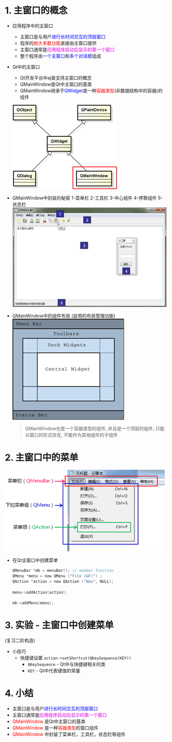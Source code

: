 # 1. 主窗口的概念

- 应用程序中的主窗口
    - 主窗口是与用户<font color=blue>进行长时间交互的顶层窗口</font>
    - 程序的<font color=red>绝大多数功能</font>直接由主窗口提供
    - 主窗口通常是<font color=#d0d>应用程序启动后显示的第一个窗口</font>
    - 整个程序由<font color=blue>一个主窗口</font>和<font color=blue>多个对话框</font>组成

- Qt中的主窗口
    - Qt开发平台中aj妾支持主窗口的概念
    - QMainWindow是Qt中主窗口的基类
    - QMainWindow继承于<font color=blue>QWidget</font>是一种<font color=red>容器类型</font>(非数据结构中的容器)的组件

    ![](vx_images/027_1.png)

- QMainWindow中封装的秘密
    1-菜单栏 2-工具栏 3-中心组件 4-停靠组件 5-状态栏
    ![](vx_images/027_2.png)

- QMainWindow中的组件布局 (自带的布局管理功能)
    ![](vx_images/027_3.png)
    > QMainWindow也是一个容器类型的组件, 并且是一个顶层的组件, 只能以窗口的形式存在, 不能作为其他组件的子组件

# 2. 主窗口中的菜单
![](vx_images/027_4.png)

- 在Qt主窗口中创建菜单
    ```c
    QMenuBar *mb = menuBar(); // member function
    QMenu *menu = new QMenu ("File (&F)") ;
    QAction *action = new QAction ("New", NULL);

    menu->addAction(action);

    mb->addMenu(menu);
    ```

# 3. 实验 - 主窗口中创建菜单
(复习二阶构造)

- 小技巧
    - 快捷键设置
        `action->setShortcut(QKeySequence(KEY))`
        - `QKeySequence` - Qt中与快捷键相关的类
        - `KEY` - Qt中代表键值的常量

# 4. 小结
- 主窗口是与用户<font color=blue>进行长时间交互的顶层窗口</font>
- 主窗口通常是<font color=#d0d>应用程序启动后显示的第一个窗口</font>
- <font color=red>QMainWindow</font> 是Qt中主窗口的基类
- <font color=red>QMainWindow</font> 是一种<font color=red>容器类型</font>的窗口组件
- <font color=red>QMainWindow</font> 中封装了菜单栏，工具栏，状态栏等组件